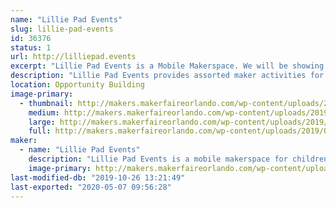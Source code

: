 ```yaml
---
name: "Lillie Pad Events"
slug: lillie-pad-events
id: 36376
status: 1
url: http://lilliepad.events
excerpt: "Lillie Pad Events is a Mobile Makerspace. We will be showing examples of available activities that can be booked for events.  We will be selling straw connector kits."
description: "Lillie Pad Events provides assorted maker activities for schools, organizations and special events. Our services strive to encourage experiential learning and inspiration for Makers of all ages.  Lillie Pad Events provides teacher-led activities with lessons centered around a S.T.E.A.M. curriculum by a Florida certified teacher."
location: Opportunity Building
image-primary:
  - thumbnail: http://makers.makerfaireorlando.com/wp-content/uploads/2019/08/Vista-Print-Front-1-150x150.jpg
    medium: http://makers.makerfaireorlando.com/wp-content/uploads/2019/08/Vista-Print-Front-1.jpg
    large: http://makers.makerfaireorlando.com/wp-content/uploads/2019/08/Vista-Print-Front-1.jpg
    full: http://makers.makerfaireorlando.com/wp-content/uploads/2019/08/Vista-Print-Front-1.jpg
maker:
  - name: "Lillie Pad Events"
    description: "Lillie Pad Events is a mobile makerspace for children.  Lillie Pad Events brings the maker activities to schools, parties and many other events."
    image-primary: http://makers.makerfaireorlando.com/wp-content/uploads/2019/08/Vista-Print-Front.jpg
last-modified-db: "2019-10-26 13:21:49"
last-exported: "2020-05-07 09:56:28"
---
```

